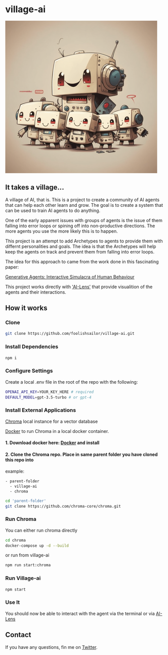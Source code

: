 # village-ai

![village-ai](./public/village-ai.png)

## It takes a village...

A village of AI, that is. This is a project to create a community of AI agents that can help each other learn and grow. The goal is to create a system that can be used to train AI agents to do anything.

One of the early apparent issues with groups of agents is the issue of them falling into error loops or spining off into non-productive directions. The more agents you use the more likely this is to happen.

This project is an attempt to add Archetypes to agents to provide them with differnt personalities and goals. The idea is that the Archetypes will help keep the agents on track and prevent them from falling into error loops.

The idea for this approach to came from the work done in this fascinating paper:

[Generative Agents: Interactive Simulacra of Human Behaviour](https://arxiv.org/pdf/2304.03442.pdf)

This project works directly with ['AI-Lens'](https://github.com/foolishsailor/ai-lens) that provide visualition of the agents and their interactions.

## How it works

### Clone

```bash
git clone https://github.com/foolishsailor/village-ai.git
```

### Install Dependencies

```bash
npm i
```

### Configure Settings

Create a local .env file in the root of the repo with the following:

```bash
OPENAI_API_KEY=YOUR_KEY_HERE # required
DEFAULT_MODEL=gpt-3.5-turbo # or gpt-4
```

### Install External Applications

[Chroma](https://www.trychroma.com/) local instance for a vector database

[Docker](https://www.docker.com/) to run Chroma in a local docker container.

#### 1. Download docker here: [Docker](https://www.docker.com/) and install

#### 2. Clone the Chroma repo. Place in same parent folder you have cloned this repo into

example:

```
- parent-folder
  - village-ai
  - chroma
```

```bash
cd 'parent-folder'
git clone https://github.com/chroma-core/chroma.git
```

### Run Chroma

You can either run chroma directly

```bash
cd chroma
docker-compose up -d --build
```

or run from village-ai

```bash
npm run start:chroma
```

### Run Village-ai

```bash
npm start
```

### Use It

You should now be able to interact with the agent via the terminal or via [AI-Lens](https://github.com/foolishsailor/ai-lens)

## Contact

If you have any questions, fin me on [Twitter](https://twitter.com/foolishsailor).
